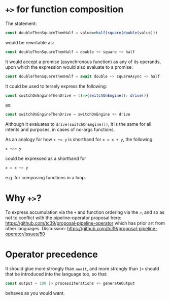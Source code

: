 # `+>` for function composition

The statement:

```javascript
const doubleThenSquareThenHalf = value=>half(square(double(value)))
```

would be rewritable as:

```javascript
const doubleThenSquareThenHalf = double +> square +> half
```

It would accept a promise (asynchronous function) as any of its operands, upon which the expression would also evaluate to a promise:

```javascript
const doubleThenSquareThenHalf = await double +> squareAsync +> half
```

It could be used to tersely express the following:

```javascript
const switchOnEngineThenDrive = ()=>{switchOnEngine(); drive()}
```

as:

```javascript
const switchOnEngineThenDrive = switchOnEngine +> drive
```

Although it evaluates to `drive(switchOnEngine())`, it is the same for all intents and purposes, in cases of no-args functions.

As an analogy for how `x += y` is shorthand for `x = x + y`, the following:

```javascript
x +>= y
```

could be expressed as a shorthand for

```javascript
x = x +> y
```

e.g. for composing functions in a loop.

# Why `+>`?

To express accumulation via the `+` and function ordering via the `>`, and so as not to conflict with the pipeline-operator proposal here: https://github.com/tc39/proposal-pipeline-operator which has prior art from other languages. Discussion: https://github.com/tc39/proposal-pipeline-operator/issues/50

# Operator precedence

It should glue more strongly than `await`, and more strongly than `|>` should that be introduced into the language too, so that:

```javascript
const output = 100 |> processIterations +> generateOutput
```

behaves as you would want.